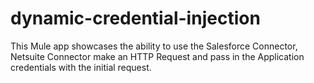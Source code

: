 # dynamic-credential-injection
 This Mule app showcases the ability to use the Salesforce Connector, Netsuite Connector make an HTTP Request and pass in the Application credentials with the initial request.
